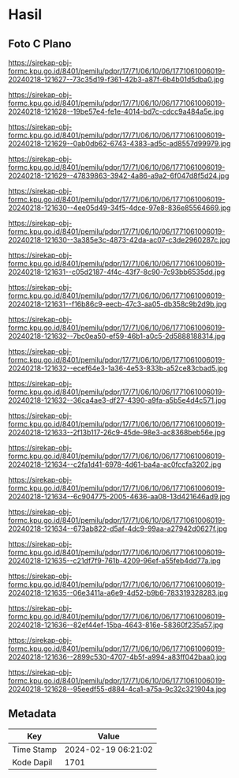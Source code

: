 # Hasil

## Foto C Plano

https://sirekap-obj-formc.kpu.go.id/8401/pemilu/pdpr/17/71/06/10/06/1771061006019-20240218-121627--73c35d19-f361-42b3-a87f-6b4b01d5dba0.jpg

https://sirekap-obj-formc.kpu.go.id/8401/pemilu/pdpr/17/71/06/10/06/1771061006019-20240218-121628--19be57e4-fe1e-4014-bd7c-cdcc9a484a5e.jpg

https://sirekap-obj-formc.kpu.go.id/8401/pemilu/pdpr/17/71/06/10/06/1771061006019-20240218-121629--0ab0db62-6743-4383-ad5c-ad8557d99979.jpg

https://sirekap-obj-formc.kpu.go.id/8401/pemilu/pdpr/17/71/06/10/06/1771061006019-20240218-121629--47839863-3942-4a86-a9a2-6f047d8f5d24.jpg

https://sirekap-obj-formc.kpu.go.id/8401/pemilu/pdpr/17/71/06/10/06/1771061006019-20240218-121630--4ee05d49-34f5-4dce-97e8-836e85564669.jpg

https://sirekap-obj-formc.kpu.go.id/8401/pemilu/pdpr/17/71/06/10/06/1771061006019-20240218-121630--3a385e3c-4873-42da-ac07-c3de2960287c.jpg

https://sirekap-obj-formc.kpu.go.id/8401/pemilu/pdpr/17/71/06/10/06/1771061006019-20240218-121631--c05d2187-4f4c-43f7-8c90-7c93bb6535dd.jpg

https://sirekap-obj-formc.kpu.go.id/8401/pemilu/pdpr/17/71/06/10/06/1771061006019-20240218-121631--f16b86c9-eecb-47c3-aa05-db358c9b2d9b.jpg

https://sirekap-obj-formc.kpu.go.id/8401/pemilu/pdpr/17/71/06/10/06/1771061006019-20240218-121632--7bc0ea50-ef59-46b1-a0c5-2d5888188314.jpg

https://sirekap-obj-formc.kpu.go.id/8401/pemilu/pdpr/17/71/06/10/06/1771061006019-20240218-121632--ecef64e3-1a36-4e53-833b-a52ce83cbad5.jpg

https://sirekap-obj-formc.kpu.go.id/8401/pemilu/pdpr/17/71/06/10/06/1771061006019-20240218-121632--36ca4ae3-df27-4390-a9fa-a5b5e4d4c571.jpg

https://sirekap-obj-formc.kpu.go.id/8401/pemilu/pdpr/17/71/06/10/06/1771061006019-20240218-121633--2f13b117-26c9-45de-98e3-ac8368beb56e.jpg

https://sirekap-obj-formc.kpu.go.id/8401/pemilu/pdpr/17/71/06/10/06/1771061006019-20240218-121634--c2fa1d41-6978-4d61-ba4a-ac0fccfa3202.jpg

https://sirekap-obj-formc.kpu.go.id/8401/pemilu/pdpr/17/71/06/10/06/1771061006019-20240218-121634--6c904775-2005-4636-aa08-13d421646ad9.jpg

https://sirekap-obj-formc.kpu.go.id/8401/pemilu/pdpr/17/71/06/10/06/1771061006019-20240218-121634--673ab822-d5af-4dc9-99aa-a27942d0627f.jpg

https://sirekap-obj-formc.kpu.go.id/8401/pemilu/pdpr/17/71/06/10/06/1771061006019-20240218-121635--c21df7f9-761b-4209-96ef-a55feb4dd77a.jpg

https://sirekap-obj-formc.kpu.go.id/8401/pemilu/pdpr/17/71/06/10/06/1771061006019-20240218-121635--06e3411a-a6e9-4d52-b9b6-783319328283.jpg

https://sirekap-obj-formc.kpu.go.id/8401/pemilu/pdpr/17/71/06/10/06/1771061006019-20240218-121636--82ef44ef-15ba-4643-816e-58360f235a57.jpg

https://sirekap-obj-formc.kpu.go.id/8401/pemilu/pdpr/17/71/06/10/06/1771061006019-20240218-121636--2899c530-4707-4b5f-a994-a83ff042baa0.jpg

https://sirekap-obj-formc.kpu.go.id/8401/pemilu/pdpr/17/71/06/10/06/1771061006019-20240218-121628--95eedf55-d884-4ca1-a75a-9c32c321904a.jpg


## Metadata

| Key        | Value               |
| ---------- | ------------------- |
| Time Stamp | 2024-02-19 06:21:02 |
| Kode Dapil | 1701                |



